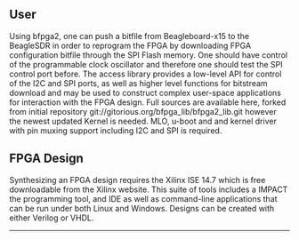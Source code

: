 
## User
Using bfpga2, one can push a bitfile from Beagleboard-x15 to the BeagleSDR in order to reprogram the FPGA by downloading FPGA configuration bitfile through the SPI Flash memory. One should have control of the programmable clock oscillator and therefore one should test the SPI control port before. The access library provides a low-level API for control of the I2C and SPI ports, as well as higher level functions for bitstream download and may be used to construct complex user-space applications for interaction with the FPGA design. Full sources are available here, forked from initial repository git://gitorious.org/bfpga_lib/bfpga2_lib.git
however the newest updated Kernel is needed. MLO, u-boot and and kernel driver with pin muxing support including I2C and SPI is required.

## FPGA Design
Synthesizing an FPGA design requires the Xilinx ISE 14.7 which is free downloadable from the Xilinx website.
This suite of tools includes a IMPACT the programming tool, and IDE as well as command-line applications that can be run under both Linux and Windows.
Designs can be created with either Verilog or VHDL.


------

